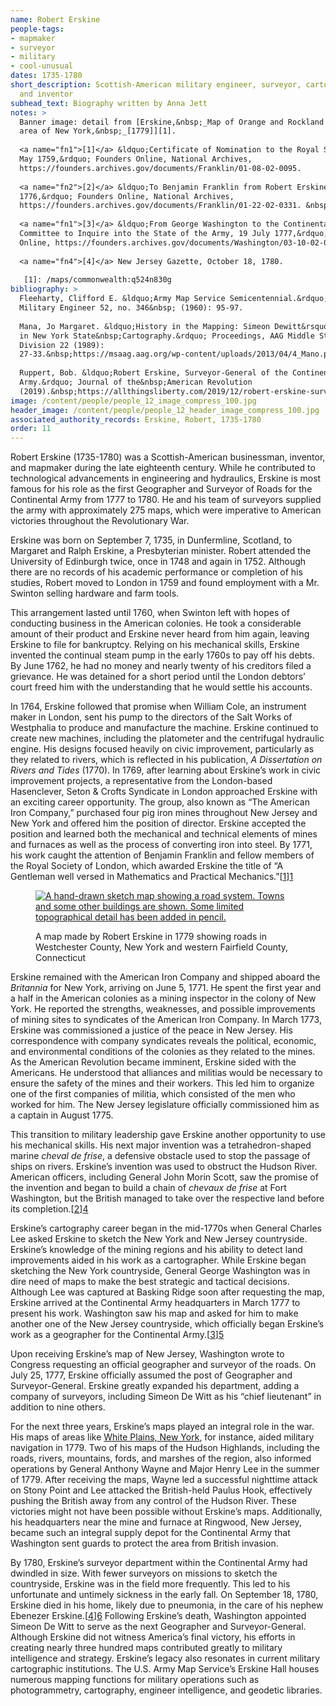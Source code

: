 ```yaml
---
name: Robert Erskine
people-tags: 
- mapmaker
- surveyor
- military
- cool-unusual
dates: 1735-1780
short_description: Scottish-American military engineer, surveyor, cartographer,
  and inventor
subhead_text: Biography written by Anna Jett
notes: > 
  Banner image: detail from [Erskine,&nbsp;_Map of Orange and Rockland counties
  area of New York,&nbsp;_[1779]][1].
  
  <a name="fn1">[1]</a> &ldquo;Certificate of Nomination to the Royal Society, 17
  May 1759,&rdquo; Founders Online, National Archives,
  https://founders.archives.gov/documents/Franklin/01-08-02-0095.
  
  <a name="fn2">[2]</a> &ldquo;To Benjamin Franklin from Robert Erskine, 16 August
  1776,&rdquo; Founders Online, National Archives,
  https://founders.archives.gov/documents/Franklin/01-22-02-0331. &nbsp;
  
  <a name="fn1">[3]</a> &ldquo;From George Washington to the Continental Congress
  Committee to Inquire into the State of the Army, 19 July 1777,&rdquo; Founders
  Online, https://founders.archives.gov/documents/Washington/03-10-02-0328.
  
  <a name="fn4">[4]</a> New Jersey Gazette, October 18, 1780.
  
   [1]: /maps/commonwealth:q524n830g
bibliography: > 
  Fleeharty, Clifford E. &ldquo;Army Map Service Semicentennial.&rdquo; The
  Military Engineer 52, no. 346&nbsp; (1960): 95-97.
  
  Mana, Jo Margaret. &ldquo;History in the Mapping: Simeon Dewitt&rsquo;s Legacy
  in New York State&nbsp;Cartography.&rdquo; Proceedings, AAG Middle States
  Division 22 (1989):
  27-33.&nbsp;https://msaag.aag.org/wp-content/uploads/2013/04/4_Mano.pdf
  
  Ruppert, Bob. &ldquo;Robert Erskine, Surveyor-General of the Continental
  Army.&rdquo; Journal of the&nbsp;American Revolution
  (2019).&nbsp;https://allthingsliberty.com/2019/12/robert-erskine-surveyor-general-of-the-continental-army/&nbsp;
image: /content/people/people_12_image_compress_100.jpg
header_image: /content/people/people_12_header_image_compress_100.jpg
associated_authority_records: Erskine, Robert, 1735-1780
order: 11
---
```

Robert Erskine (1735-1780) was a Scottish-American businessman, inventor, and mapmaker during the late eighteenth century. While he contributed to technological advancements in engineering and hydraulics, Erskine is most famous for his role as the first Geographer and Surveyor of Roads for the Continental Army from 1777 to 1780. He and his team of surveyors supplied the army with approximately 275 maps, which were imperative to American victories throughout the Revolutionary War.

Erskine was born on September 7, 1735, in Dunfermline, Scotland, to Margaret and Ralph Erskine, a Presbyterian minister. Robert attended the University of Edinburgh twice, once in 1748 and again in 1752. Although there are no records of his academic performance or completion of his studies, Robert moved to London in 1759 and found employment with a Mr. Swinton selling hardware and farm tools.

This arrangement lasted until 1760, when Swinton left with hopes of conducting business in the American colonies. He took a considerable amount of their product and Erskine never heard from him again, leaving Erskine to file for bankruptcy. Relying on his mechanical skills, Erskine invented the continual steam pump in the early 1760s to pay off his debts. By June 1762, he had no money and nearly twenty of his creditors filed a grievance. He was detained for a short period until the London debtors&rsquo; court freed him with the understanding that he would settle his accounts.

In 1764, Erskine followed that promise when William Cole, an instrument maker in London, sent his pump to the directors of the Salt Works of Westphalia to produce and manufacture the machine. Erskine continued to create new machines, including the platometer and the centrifugal hydraulic engine. His designs focused heavily on civic improvement, particularly as they related to rivers, which is reflected in his publication, _A Dissertation on Rivers and Tides_ (1770). In 1769, after learning about Erskine&rsquo;s work in civic improvement projects, a representative from the London-based Hasenclever, Seton & Crofts Syndicate in London approached Erskine with an exciting career opportunity. The group, also known as &ldquo;The American Iron Company,&rdquo; purchased four pig iron mines throughout New Jersey and New York and offered him the position of director. Erskine accepted the position and learned both the mechanical and technical elements of mines and furnaces as well as the process of converting iron into steel. By 1771, his work caught the attention of Benjamin Franklin and fellow members of the Royal Society of London, which awarded Erskine the title of &ldquo;A Gentleman well versed in Mathematics and Practical Mechanics.&rdquo;[[1]][1]<figure class="img\_left\_50">

[![A hand-drawn sketch map showing a road system. Towns and some other buildings are shown. Some limited topographical detail has been added in pencil.][2]][3]<figcaption>A map made by Robert Erskine in 1779 showing roads in Westchester County, New York and western Fairfield County, Connecticut</figcaption></figure>

Erskine remained with the American Iron Company and shipped aboard the _Britannia_ for New York, arriving on June 5, 1771. He spent the first year and a half in the American colonies as a mining inspector in the colony of New York. He reported the strengths, weaknesses, and possible improvements of mining sites to syndicates of the American Iron Company. In March 1773, Erskine was commissioned a justice of the peace in New Jersey. His correspondence with company syndicates reveals the political, economic, and environmental conditions of the colonies as they related to the mines. As the American Revolution became imminent, Erskine sided with the Americans. He understood that alliances and militias would be necessary to ensure the safety of the mines and their workers. This led him to organize one of the first companies of militia, which consisted of the men who worked for him. The New Jersey legislature officially commissioned him as a captain in August 1775.

This transition to military leadership gave Erskine another opportunity to use his mechanical skills. His next major invention was a tetrahedron-shaped marine _cheval de frise_, a defensive obstacle used to stop the passage of ships on rivers. Erskine&rsquo;s invention was used to obstruct the Hudson River. American officers, including General John Morin Scott, saw the promise of the invention and began to build a chain of _chevaux de frise_ at Fort Washington, but the British managed to take over the respective land before its completion.[[2]][4]

Erskine&rsquo;s cartography career began in the mid-1770s when General Charles Lee asked Erskine to sketch the New York and New Jersey countryside. Erskine&rsquo;s knowledge of the mining regions and his ability to detect land improvements aided in his work as a cartographer. While Erskine began sketching the New York countryside, General George Washington was in dire need of maps to make the best strategic and tactical decisions. Although Lee was captured at Basking Ridge soon after requesting the map, Erskine arrived at the Continental Army headquarters in March 1777 to present his work. Washington saw his map and asked for him to make another one of the New Jersey countryside, which officially began Erskine&rsquo;s work as a geographer for the Continental Army.[[3]][5]

Upon receiving Erskine&rsquo;s map of New Jersey, Washington wrote to Congress requesting an official geographer and surveyor of the roads. On July 25, 1777, Erskine officially assumed the post of Geographer and Surveyor-General. Erskine greatly expanded his department, adding a company of surveyors, including Simeon De Witt as his &ldquo;chief lieutenant&rdquo; in addition to nine others.

For the next three years, Erskine&rsquo;s maps played an integral role in the war. His maps of areas like [White Plains, New York][3], for instance, aided military navigation in 1779. Two of his maps of the Hudson Highlands, including the roads, rivers, mountains, fords, and marshes of the region, also informed operations by General Anthony Wayne and Major Henry Lee in the summer of 1779. After receiving the maps, Wayne led a successful nighttime attack on Stony Point and Lee attacked the British-held Paulus Hook, effectively pushing the British away from any control of the Hudson River. These victories might not have been possible without Erskine&rsquo;s maps. Additionally, his headquarters near the mine and furnace at Ringwood, New Jersey, became such an integral supply depot for the Continental Army that Washington sent guards to protect the area from British invasion.

By 1780, Erskine&rsquo;s surveyor department within the Continental Army had dwindled in size. With fewer surveyors on missions to sketch the countryside, Erskine was in the field more frequently. This led to his unfortunate and untimely sickness in the early fall. On September 18, 1780, Erskine died in his home, likely due to pneumonia, in the care of his nephew Ebenezer Erskine.[[4]][6] Following Erskine&rsquo;s death, Washington appointed Simeon De Witt to serve as the next Geographer and Surveyor-General. Although Erskine did not witness America&rsquo;s final victory, his efforts in creating nearly three hundred maps contributed greatly to military intelligence and strategy. Erskine&rsquo;s legacy also resonates in current military cartographic institutions. The U.S. Army Map Service&rsquo;s Erskine Hall houses numerous mapping functions for military operations such as photogrammetry, cartography, engineer intelligence, and geodetic libraries.

 [1]: #fn1
 [2]: https://iiif.digitalcommonwealth.org/iiif/2/commonwealth:p8418t870/144,96,5179,7329/567,/0/default.jpg
 [3]: /maps/commonwealth:p8418t86q
 [4]: #fn2
 [5]: #fn3
 [6]: #fn4